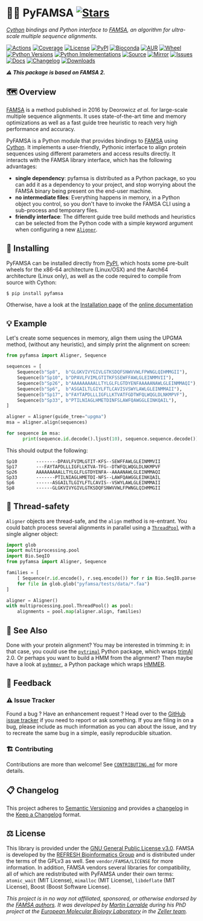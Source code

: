 # 🐍🧮 PyFAMSA [![Stars](https://img.shields.io/github/stars/althonos/pyfamsa.svg?style=social&maxAge=3600&label=Star)](https://github.com/althonos/pyfamsa/stargazers)

*[Cython](https://cython.org/) bindings and Python interface to [FAMSA](https://github.com/refresh-bio/FAMSA), an algorithm for ultra-scale multiple sequence alignments.*

[![Actions](https://img.shields.io/github/actions/workflow/status/althonos/pyfamsa/test.yml?branch=main&logo=github&style=flat-square&maxAge=300)](https://github.com/althonos/pyfamsa/actions)
[![Coverage](https://img.shields.io/codecov/c/gh/althonos/pyfamsa?style=flat-square&maxAge=3600&logo=codecov)](https://codecov.io/gh/althonos/pyfamsa/)
[![License](https://img.shields.io/badge/license-GPLv3-blue.svg?style=flat-square&maxAge=2678400)](https://choosealicense.com/licenses/gpl-3.0/)
[![PyPI](https://img.shields.io/pypi/v/pyfamsa.svg?style=flat-square&maxAge=3600&logo=PyPI)](https://pypi.org/project/pyfamsa)
[![Bioconda](https://img.shields.io/conda/vn/bioconda/pyfamsa?style=flat-square&maxAge=3600&logo=anaconda)](https://anaconda.org/bioconda/pyfamsa)
[![AUR](https://img.shields.io/aur/version/python-pyfamsa?logo=archlinux&style=flat-square&maxAge=3600)](https://aur.archlinux.org/packages/python-pyfamsa)
[![Wheel](https://img.shields.io/pypi/wheel/pyfamsa.svg?style=flat-square&maxAge=3600)](https://pypi.org/project/pyfamsa/#files)
[![Python Versions](https://img.shields.io/pypi/pyversions/pyfamsa.svg?style=flat-square&maxAge=600&logo=python)](https://pypi.org/project/pyfamsa/#files)
[![Python Implementations](https://img.shields.io/pypi/implementation/pyfamsa.svg?style=flat-square&maxAge=600&label=impl)](https://pypi.org/project/pyfamsa/#files)
[![Source](https://img.shields.io/badge/source-GitHub-303030.svg?maxAge=2678400&style=flat-square)](https://github.com/althonos/pyfamsa/)
[![Mirror](https://img.shields.io/badge/mirror-EMBL-009f4d?style=flat-square&maxAge=2678400)](https://git.embl.de/larralde/pyfamsa/)
[![Issues](https://img.shields.io/github/issues/althonos/pyfamsa.svg?style=flat-square&maxAge=600)](https://github.com/althonos/pyfamsa/issues)
[![Docs](https://img.shields.io/readthedocs/pyfamsa/latest?style=flat-square&maxAge=600)](https://pyfamsa.readthedocs.io)
[![Changelog](https://img.shields.io/badge/keep%20a-changelog-8A0707.svg?maxAge=2678400&style=flat-square)](https://github.com/althonos/pyfamsa/blob/main/CHANGELOG.md)
[![Downloads](https://img.shields.io/badge/dynamic/json?style=flat-square&color=303f9f&maxAge=86400&label=downloads&query=%24.total_downloads&url=https%3A%2F%2Fapi.pepy.tech%2Fapi%2Fprojects%2Fpyfamsa)](https://pepy.tech/project/pyfamsa)

***⚠️ This package is based on FAMSA 2.***

## 🗺️ Overview

[FAMSA](https://github.com/refresh-bio/FAMSA) is a method published in
2016 by Deorowicz *et al.* for large-scale multiple sequence alignments.
It uses state-of-the-art time and memory optimizations as well as a fast
guide tree heuristic to reach very high performance and accuracy.

PyFAMSA is a Python module that provides bindings to [FAMSA](https://github.com/refresh-bio/FAMSA)
using [Cython](https://cython.org/). It implements a user-friendly, Pythonic
interface to align protein sequences using different parameters and access
results directly. It interacts with the FAMSA library interface, which has
the following advantages:

- **single dependency**: pyfamsa is distributed as a Python package, so you
  can add it as a dependency to your project, and stop worrying about the
  FAMSA binary being present on the end-user machine.
- **no intermediate files**: Everything happens in memory, in a Python object
  you control, so you don't have to invoke the FAMSA CLI using a
  sub-process and temporary files.
- **friendly interface**: The different guide tree build methods and
  heuristics can be selected from the Python code with a simple keyword
  argument when configuring a new [`Aligner`](https://pyfamsa.readthedocs.io/en/stable/api/aligner.html#pyfamsa.Aligner).

## 🔧 Installing

PyFAMSA can be installed directly from [PyPI](https://pypi.org/project/pyfamsa/),
which hosts some pre-built wheels for the x86-64 architecture (Linux/OSX)
and the Aarch64 architecture (Linux only), as well as the code required to
compile from source with Cython:
```console
$ pip install pyfamsa
```

<!-- Otherwise, pyfamsa is also available as a [Bioconda](https://bioconda.github.io/)
package:
```console
$ conda install -c bioconda pyfamsa
``` -->

Otherwise, have a look at the [Installation page](https://pyfamsa.readthedocs.io/en/stable/install.html) of the [online documentation](https://pyfamsa.readthedocs.io/)

## 💡 Example

Let's create some sequences in memory, align them using the UPGMA method,
(without any heuristic), and simply print the alignment on screen:

```python
from pyfamsa import Aligner, Sequence

sequences = [
    Sequence(b"Sp8",  b"GLGKVIVYGIVLGTKSDQFSNWVVWLFPWNGLQIHMMGII"),
    Sequence(b"Sp10", b"DPAVLFVIMLGTITKFSSEWFFAWLGLEINMMVII"),
    Sequence(b"Sp26", b"AAAAAAAAALLTYLGLFLGTDYENFAAAAANAWLGLEINMMAQI"),
    Sequence(b"Sp6",  b"ASGAILTLGIYLFTLCAVISVSWYLAWLGLEINMMAII"),
    Sequence(b"Sp17", b"FAYTAPDLLLIGFLLKTVATFGDTWFQLWQGLDLNKMPVF"),
    Sequence(b"Sp33", b"PTILNIAGLHMETDINFSLAWFQAWGGLEINKQAIL"),
]

aligner = Aligner(guide_tree="upgma")
msa = aligner.align(sequences)

for sequence in msa:
      print(sequence.id.decode().ljust(10), sequence.sequence.decode())
```

This should output the following:
```
Sp10       --------DPAVLFVIMLGTIT-KFS--SEWFFAWLGLEINMMVII
Sp17       ---FAYTAPDLLLIGFLLKTVA-TFG--DTWFQLWQGLDLNKMPVF
Sp26       AAAAAAAAALLTYLGLFLGTDYENFA--AAAANAWLGLEINMMAQI
Sp33       -------PTILNIAGLHMETDI-NFS--LAWFQAWGGLEINKQAIL
Sp6        ------ASGAILTLGIYLFTLCAVIS--VSWYLAWLGLEINMMAII
Sp8        ------GLGKVIVYGIVLGTKSDQFSNWVVWLFPWNGLQIHMMGII
```

## 🧶 Thread-safety

`Aligner` objects are thread-safe, and the `align` method is re-entrant. You
could batch process several alignments in parallel using a
[`ThreadPool`](https://docs.python.org/3/library/multiprocessing.html#multiprocessing.pool.ThreadPool) with a single
aligner object:
```python
import glob
import multiprocessing.pool
import Bio.SeqIO
from pyfamsa import Aligner, Sequence

families = [
    [ Sequence(r.id.encode(), r.seq.encode()) for r in Bio.SeqIO.parse(file, "fasta") ]
    for file in glob.glob("pyfamsa/tests/data/*.faa")
]

aligner = Aligner()
with multiprocessing.pool.ThreadPool() as pool:
    alignments = pool.map(aligner.align, families)
```

<!-- ## ⏱️ Benchmarks -->

## 🔎 See Also

Done with your protein alignment? You may be interested in trimming it: in that
case, you could use the [`pytrimal`](https://github.com/althonos/pytrimal) Python
package, which wraps [trimAl](http://trimal.cgenomics.org/) 2.0. Or perhaps
you want to build a HMM from the alignment? Then maybe have a look at
[`pyhmmer`](https://github.com/althonos/pyhmmer), a Python package which
wraps [HMMER](http://hmmer.org/).

## 💭 Feedback

### ⚠️ Issue Tracker

Found a bug ? Have an enhancement request ? Head over to the [GitHub issue tracker](https://github.com/althonos/pyfamsa/issues)
if you need to report or ask something. If you are filing in on a bug,
please include as much information as you can about the issue, and try to
recreate the same bug in a simple, easily reproducible situation.


### 🏗️ Contributing

Contributions are more than welcome! See
[`CONTRIBUTING.md`](https://github.com/althonos/pyfamsa/blob/main/CONTRIBUTING.md)
for more details.


## 📋 Changelog

This project adheres to [Semantic Versioning](http://semver.org/spec/v2.0.0.html)
and provides a [changelog](https://github.com/althonos/pyfamsa/blob/main/CHANGELOG.md)
in the [Keep a Changelog](http://keepachangelog.com/en/1.0.0/) format.


## ⚖️ License

This library is provided under the [GNU General Public License v3.0](https://choosealicense.com/licenses/gpl-3.0/). FAMSA is developed by the
[REFRESH Bioinformatics Group](https://refresh-bio.github.io/) and is
distributed under the terms of the GPLv3 as well. See `vendor/FAMSA/LICENSE`
for more information. In addition, FAMSA vendors several libraries for
compatibility, all of which are redistributed with PyFAMSA under their own
terms: `atomic_wait` (MIT License), `mimalloc` (MIT License), `libdeflate`
(MIT License),  Boost (Boost Software License).

*This project is in no way not affiliated, sponsored, or otherwise endorsed
by the [FAMSA authors](https://github.com/refresh-bio). It was developed
by [Martin Larralde](https://github.com/althonos/) during his PhD project
at the [European Molecular Biology Laboratory](https://www.embl.de/) in
the [Zeller team](https://github.com/zellerlab).*
